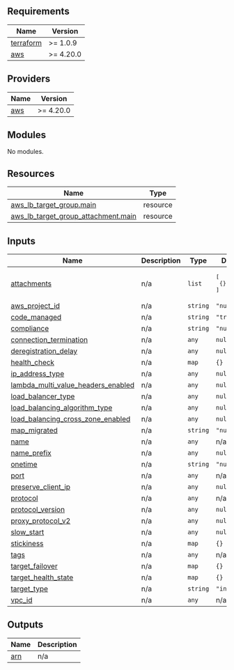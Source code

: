 ## Requirements

| Name | Version |
|------|---------|
| <a name="requirement_terraform"></a> [terraform](#requirement\_terraform) | >= 1.0.9 |
| <a name="requirement_aws"></a> [aws](#requirement\_aws) | >= 4.20.0 |

## Providers

| Name | Version |
|------|---------|
| <a name="provider_aws"></a> [aws](#provider\_aws) | >= 4.20.0 |

## Modules

No modules.

## Resources

| Name | Type |
|------|------|
| [aws_lb_target_group.main](https://registry.terraform.io/providers/hashicorp/aws/latest/docs/resources/lb_target_group) | resource |
| [aws_lb_target_group_attachment.main](https://registry.terraform.io/providers/hashicorp/aws/latest/docs/resources/lb_target_group_attachment) | resource |

## Inputs

| Name | Description | Type | Default | Required |
|------|-------------|------|---------|:--------:|
| <a name="input_attachments"></a> [attachments](#input\_attachments) | n/a | `list` | <pre>[<br>  {}<br>]</pre> | no |
| <a name="input_aws_project_id"></a> [aws\_project\_id](#input\_aws\_project\_id) | n/a | `string` | `"null"` | no |
| <a name="input_code_managed"></a> [code\_managed](#input\_code\_managed) | n/a | `string` | `"true"` | no |
| <a name="input_compliance"></a> [compliance](#input\_compliance) | n/a | `string` | `"null"` | no |
| <a name="input_connection_termination"></a> [connection\_termination](#input\_connection\_termination) | n/a | `any` | `null` | no |
| <a name="input_deregistration_delay"></a> [deregistration\_delay](#input\_deregistration\_delay) | n/a | `any` | `null` | no |
| <a name="input_health_check"></a> [health\_check](#input\_health\_check) | n/a | `map` | `{}` | no |
| <a name="input_ip_address_type"></a> [ip\_address\_type](#input\_ip\_address\_type) | n/a | `any` | `null` | no |
| <a name="input_lambda_multi_value_headers_enabled"></a> [lambda\_multi\_value\_headers\_enabled](#input\_lambda\_multi\_value\_headers\_enabled) | n/a | `any` | `null` | no |
| <a name="input_load_balancer_type"></a> [load\_balancer\_type](#input\_load\_balancer\_type) | n/a | `any` | `null` | no |
| <a name="input_load_balancing_algorithm_type"></a> [load\_balancing\_algorithm\_type](#input\_load\_balancing\_algorithm\_type) | n/a | `any` | `null` | no |
| <a name="input_load_balancing_cross_zone_enabled"></a> [load\_balancing\_cross\_zone\_enabled](#input\_load\_balancing\_cross\_zone\_enabled) | n/a | `any` | `null` | no |
| <a name="input_map_migrated"></a> [map\_migrated](#input\_map\_migrated) | n/a | `string` | `"null"` | no |
| <a name="input_name"></a> [name](#input\_name) | n/a | `any` | n/a | yes |
| <a name="input_name_prefix"></a> [name\_prefix](#input\_name\_prefix) | n/a | `any` | `null` | no |
| <a name="input_onetime"></a> [onetime](#input\_onetime) | n/a | `string` | `"null"` | no |
| <a name="input_port"></a> [port](#input\_port) | n/a | `any` | n/a | yes |
| <a name="input_preserve_client_ip"></a> [preserve\_client\_ip](#input\_preserve\_client\_ip) | n/a | `any` | `null` | no |
| <a name="input_protocol"></a> [protocol](#input\_protocol) | n/a | `any` | n/a | yes |
| <a name="input_protocol_version"></a> [protocol\_version](#input\_protocol\_version) | n/a | `any` | `null` | no |
| <a name="input_proxy_protocol_v2"></a> [proxy\_protocol\_v2](#input\_proxy\_protocol\_v2) | n/a | `any` | `null` | no |
| <a name="input_slow_start"></a> [slow\_start](#input\_slow\_start) | n/a | `any` | `null` | no |
| <a name="input_stickiness"></a> [stickiness](#input\_stickiness) | n/a | `map` | `{}` | no |
| <a name="input_tags"></a> [tags](#input\_tags) | n/a | `any` | n/a | yes |
| <a name="input_target_failover"></a> [target\_failover](#input\_target\_failover) | n/a | `map` | `{}` | no |
| <a name="input_target_health_state"></a> [target\_health\_state](#input\_target\_health\_state) | n/a | `map` | `{}` | no |
| <a name="input_target_type"></a> [target\_type](#input\_target\_type) | n/a | `string` | `"instance"` | no |
| <a name="input_vpc_id"></a> [vpc\_id](#input\_vpc\_id) | n/a | `any` | n/a | yes |

## Outputs

| Name | Description |
|------|-------------|
| <a name="output_arn"></a> [arn](#output\_arn) | n/a |
